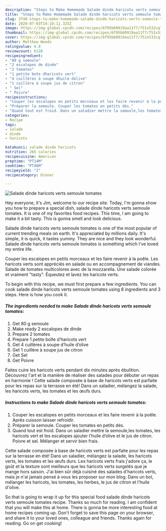 ```yaml
---
description: "Steps to Make Homemade Salade dinde haricots verts semoule tomates"
title: "Steps to Make Homemade Salade dinde haricots verts semoule tomates"
slug: 3740-steps-to-make-homemade-salade-dinde-haricots-verts-semoule-tomates
date: 2020-07-03T14:10:11.325Z
image: https://img-global.cpcdn.com/recipes/6f95b60919aa11f7/751x532cq70/salade-dinde-haricots-verts-semoule-tomates-photo-principale-de-la-recette.jpg
thumbnail: https://img-global.cpcdn.com/recipes/6f95b60919aa11f7/751x532cq70/salade-dinde-haricots-verts-semoule-tomates-photo-principale-de-la-recette.jpg
cover: https://img-global.cpcdn.com/recipes/6f95b60919aa11f7/751x532cq70/salade-dinde-haricots-verts-semoule-tomates-photo-principale-de-la-recette.jpg
author: Matthew Woods
ratingvalue: 4.8
reviewcount: 6128
recipeingredient:
- "80 g semoule"
- "2 escalopes de dinde"
- "2 tomates"
- "1 petite bote dharicots vert"
- "4 cuillères à soupe dhuile dolive"
- "1 cuillère à soupe jus de citron"
- " Sel"
- " Poivre"
recipeinstructions:
- "Couper les escalopes en petits morceaux et les faire revenir à la poêle. Après cuisson laisser refroidir."
- "Préparer la semoule. Couper les tomates en petits dés."
- "Quand tout est froid. Dans un saladier mettre la semoule,les tomates, les haricots vert et les escalopes ajouter l’huile d’olive et le jus de citron. Poivre et sel. Mélanger et servir bien frais."
categories:
- Recipe
tags:
- salade
- dinde
- haricots

katakunci: salade dinde haricots 
nutrition: 265 calories
recipecuisine: American
preptime: "PT14M"
cooktime: "PT46M"
recipeyield: "2"
recipecategory: Dinner

---
```



![Salade dinde haricots verts semoule tomates](https://img-global.cpcdn.com/recipes/6f95b60919aa11f7/751x532cq70/salade-dinde-haricots-verts-semoule-tomates-photo-principale-de-la-recette.jpg)

Hey everyone, it's Jim, welcome to our recipe site. Today, I'm gonna show you how to prepare a special dish, salade dinde haricots verts semoule tomates. It is one of my favorites food recipes. This time, I am going to make it a bit tasty. This is gonna smell and look delicious.

Salade dinde haricots verts semoule tomates is one of the most popular of current trending meals on earth. It's appreciated by millions daily. It's simple, it is quick, it tastes yummy. They are nice and they look wonderful. Salade dinde haricots verts semoule tomates is something which I've loved my entire life.

Couper les escalopes en petits morceaux et les faire revenir à la poêle. Les haricots verts sont appréciés en salade ou en accompagnement de viandes. Salade de tomates multicolores avec de la mozzarella. Une salade colorée et vraiment &#34;tasty&#34;. Équeutez et lavez les haricots verts.


To begin with this recipe, we must first prepare a few ingredients. You can cook salade dinde haricots verts semoule tomates using 8 ingredients and 3 steps. Here is how you cook it.

<!--inarticleads1-->

##### The ingredients needed to make Salade dinde haricots verts semoule tomates:

1. Get 80 g semoule
1. Make ready 2 escalopes de dinde
1. Prepare 2 tomates
1. Prepare 1 petite boîte d’haricots vert
1. Get 4 cuillères à soupe d’huile d’olive
1. Get 1 cuillère à soupe jus de citron
1. Get  Sel
1. Get  Poivre


Faites cuire les haricots verts pendant dix minutes après ébulition. Découvrez l&#39;art et la manière de réaliser des salades pour débuter un repas en harmonie ! Cette salade composée à base de haricots verts est parfaite pour les repas sur la terrasse en été! Dans un saladier, mélangez la salade, les haricots verts, les tomates et les œufs durs. 

<!--inarticleads2-->

##### Instructions to make Salade dinde haricots verts semoule tomates:

1. Couper les escalopes en petits morceaux et les faire revenir à la poêle. Après cuisson laisser refroidir.
1. Préparer la semoule. Couper les tomates en petits dés.
1. Quand tout est froid. Dans un saladier mettre la semoule,les tomates, les haricots vert et les escalopes ajouter l’huile d’olive et le jus de citron. Poivre et sel. Mélanger et servir bien frais.


Cette salade composée à base de haricots verts est parfaite pour les repas sur la terrasse en été! Dans un saladier, mélangez la salade, les haricots verts, les tomates et les œufs durs. Les haricots verts frais j&#39;adore ça, le goût et la texture sont meilleurs que les haricots verts surgelés que je mange hors saison. J&#39;ai bien sûr déjà cuisiné des salades d&#39;haricots verts, mais je n&#39;ai jamais pensé à vous les proposer sur mon blog. Dans un bol, mélanger les haricots, les tomates, les herbes, le jus de citron et l&#39;huile d&#39;olive. 

So that is going to wrap it up for this special food salade dinde haricots verts semoule tomates recipe. Thanks so much for reading. I am confident that you will make this at home. There is gonna be more interesting food at home recipes coming up. Don't forget to save this page on your browser, and share it to your loved ones, colleague and friends. Thanks again for reading. Go on get cooking!
